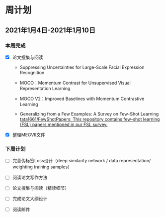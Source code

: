 # 周计划

## 2021年1月4日-2021年1月10日

### 本周完成

- [x] 论文搜集与阅读

  * Suppressing Uncertainties for Large-Scale Facial Expression Recognition

  * MOCO：Momentum Contrast for Unsupervised Visual Representation Learning
  * MOCO V2：Improved Baselines with Momentum Contrastive Learning
  * Generalizing from a Few Examples: A Survey on Few-Shot Learning [tata1661/FewShotPapers: This repository contains few-shot learning (FSL) papers mentioned in our FSL survey.](https://github.com/tata1661/FewShotPapers)

- [x] 整理MEGVII文件

### 下周计划 

- [ ] 完善伪标签Loss设计（deep similarity network / data representation/ weighting training samples）
- [ ] 阅读论文写作方法
- [ ] 论文搜集与阅读（精读细节）
- [ ] 完成论文大纲设计
- [ ] 阅读邮件

